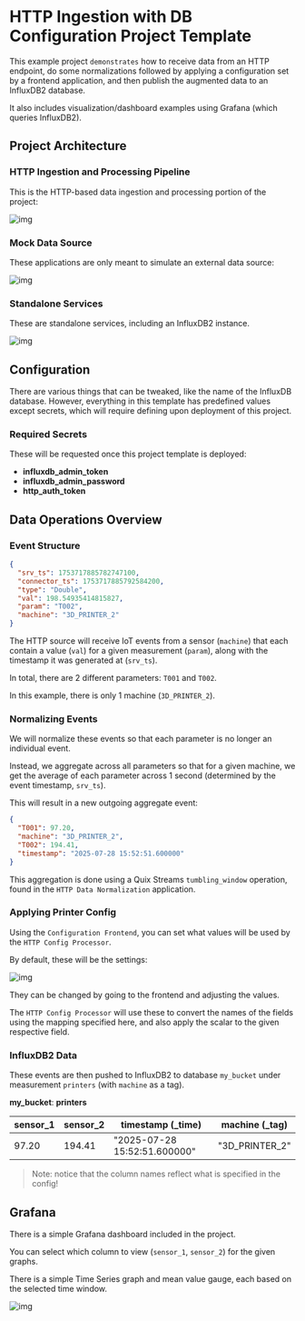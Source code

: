 # HTTP Ingestion with DB Configuration Project Template

This example project `demonstrates` how to receive data from an HTTP endpoint, 
do some normalizations followed by applying a configuration set by a frontend
application, and then publish the augmented data to an InfluxDB2 database.

It also includes visualization/dashboard examples using Grafana (which queries InfluxDB2).



## Project Architecture

### HTTP Ingestion and Processing Pipeline

This is the HTTP-based data ingestion and processing portion of the project:

![img](images/pipeline.png)



### Mock Data Source

These applications are only meant to simulate an external data source:

![img](images/datagen.png)


### Standalone Services

These are standalone services, including an InfluxDB2 instance.

![img](images/services.png)




## Configuration

There are various things that can be tweaked, like the name of the InfluxDB database. 
However, everything in this template has predefined values except secrets, which will
require defining upon deployment of this project.

### Required Secrets

These will be requested once this project template is deployed:

- **influxdb_admin_token**
- **influxdb_admin_password**
- **http_auth_token**



## Data Operations Overview

### Event Structure
```json
{
  "srv_ts": 1753717885782747100,
  "connector_ts": 1753717885792584200,
  "type": "Double",
  "val": 198.54935414815827,
  "param": "T002",
  "machine": "3D_PRINTER_2"
}
```

The HTTP source will receive IoT events from a sensor (`machine`) that each contain a 
value (`val`) for a given measurement (`param`), along with the timestamp it was 
generated at (`srv_ts`).

In total, there are 2 different parameters: `T001` and `T002`.

In this example, there is only 1 machine (`3D_PRINTER_2`).


### Normalizing Events

We will normalize these events so that each parameter is no longer an individual event.

Instead, we aggregate across all parameters so that for a given machine, we get the 
average of each parameter across 1 second (determined by the event timestamp, `srv_ts`).

This will result in a new outgoing aggregate event:

```json
{
  "T001": 97.20,
  "machine": "3D_PRINTER_2",
  "T002": 194.41,
  "timestamp": "2025-07-28 15:52:51.600000"
}
```

This aggregation is done using a Quix Streams `tumbling_window` operation, found in the
`HTTP Data Normalization` application.


### Applying Printer Config

Using the `Configuration Frontend`, you can set what values will be used by the 
`HTTP Config Processor`.

By default, these will be the settings:

![img](images/config_frontend.png)

They can be changed by going to the frontend and adjusting the values.

The `HTTP Config Processor` will use these to convert the names of the fields using the
mapping specified here, and also apply the scalar to the given respective field.


### InfluxDB2 Data

These events are then pushed to InfluxDB2 to database `my_bucket` under measurement 
`printers` (with `machine` as a tag).


**my_bucket**: **printers**

| sensor_1 | sensor_2 | timestamp (_time)            | machine (_tag)   |
|----------|----------|------------------------------|------------------|
| 97.20    | 194.41   | "2025-07-28 15:52:51.600000" | "3D_PRINTER_2"   |

> Note: notice that the column names reflect what is specified in the config!

## Grafana

There is a simple Grafana dashboard included in the project.

You can select which column to view (`sensor_1`, `sensor_2`) for the given graphs.

There is a simple Time Series graph and mean value gauge, each based on the 
selected time window.

![img](images/grafana.png)